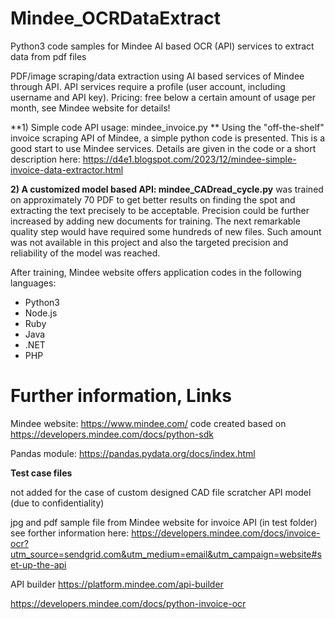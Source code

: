 # Mindee_OCRDataExtract
Python3 code samples for Mindee AI based OCR (API) services to extract data from pdf files 

PDF/image scraping/data extraction using AI based services of Mindee through API.
API services require a profile (user account, including username and API key).
Pricing: free below a certain amount of usage per month, see Mindee website for details!

**1) Simple code API usage: mindee_invoice.py **
Using the "off-the-shelf" invoice scraping API of Mindee, a simple python code is presented. This is a good start to use Mindee services. Details are given in the code or a short description here: https://d4e1.blogspot.com/2023/12/mindee-simple-invoice-data-extractor.html 

**2) A customized model based API: mindee_CADread_cycle.py** was trained on approximately 70 PDF to get better results on finding the spot and extracting the text precisely to be acceptable. Precision could be further increased by adding new documents for training. The next remarkable quality step would have required some hundreds of new files.
Such amount was not available in this project and also the targeted precision and reliability of the model was reached.

After training, Mindee website offers application codes in the following languages:

- Python3
- Node.js
- Ruby
- Java
- .NET
- PHP

# Further information, Links
Mindee website: https://www.mindee.com/
code created based on https://developers.mindee.com/docs/python-sdk

Pandas module: https://pandas.pydata.org/docs/index.html

**Test case files**

not added for the case of custom designed CAD file scratcher API model (due to confidentiality)

jpg and pdf sample file from Mindee website for invoice API (in test folder)
see forther information here: https://developers.mindee.com/docs/invoice-ocr?utm_source=sendgrid.com&utm_medium=email&utm_campaign=website#set-up-the-api

API builder https://platform.mindee.com/api-builder

https://developers.mindee.com/docs/python-invoice-ocr
